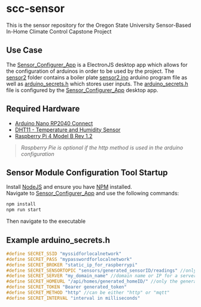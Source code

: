 # scc-sensor
This is the sensor repository for the Oregon State University Sensor-Based In-Home Climate Control Capstone Project

## Use Case
The [Sensor_Configurer_App](https://github.com/sensor-climate-control/scc-sensor/tree/main/Sensor_Configuer_App) is a ElectronJS desktop app which allows for the configuration of arduinos in order to be used by the project.
The [sensor2](https://github.com/sensor-climate-control/scc-sensor/tree/main/sensor2) folder contains a boiler plate [sensor2.ino](https://github.com/sensor-climate-control/scc-sensor/blob/main/sensor2/sensor2.ino) arduino program file as well as [arduino_secrets.h](https://github.com/sensor-climate-control/scc-sensor/blob/main/sensor2/arduino_secrets.h) which stores user inputs. The [arduino_secrets.h](https://github.com/sensor-climate-control/scc-sensor/blob/main/sensor2/arduino_secrets.h) file is configured by the [Sensor_Configurer_App](https://github.com/sensor-climate-control/scc-sensor/tree/main/Sensor_Configuer_App) desktop app.

## Required Hardware
- [Arduino Nano RP2040 Connect](https://docs.arduino.cc/hardware/nano-rp2040-connect)
- [DHT11 - Temperature and Humidity Sensor](https://components101.com/sensors/dht11-temperature-sensor)
- [Raspberry Pi 4 Model B Rev 1.2](https://www.raspberrypi.com/products/raspberry-pi-4-model-b/)
> *Raspberry Pie is optional if the http method is used in the arduino configuration*

## Sensor Module Configuration Tool Startup
Install [NodeJS](https://nodejs.org/en/download/) and ensure you have [NPM](https://docs.npmjs.com/downloading-and-installing-node-js-and-npm) installed.  
Navigate to [Sensor_Configurer_App](https://github.com/sensor-climate-control/scc-sensor/tree/main/Sensor_Configuer_App) and use the following commands:
```sh
npm install
npm run start
```
Then navigate to the executable

## Example arduino_secrets.h
```C++
#define SECRET_SSID "myssidforlocalnetwork"
#define SECRET_PASS "mypasswordforlocalnetwork"
#define SECRET_BROKER "static_ip_for_raspberrypi"
#define SECRET_SENSORTOPIC "sensors/generated_sensorID/readings" //only the generated_sensorID is changed
#define SECRET_SERVER "my_domain_name" //domain name or IP for a server you wish to receive the data
#define SECRET_HOMEURL "/api/homes/generated_homeID/" //only the generated_homeID is changed
#define SECRET_TOKEN "Bearer generated_token"
#define SECRET_METHOD "http" //can be either "http" or "mqtt"
#define SECRET_INTERVAL "interval in milliseconds"
```
